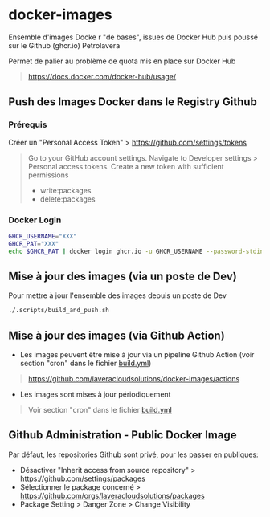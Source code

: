 # docker-images

Ensemble d'images Docke
r "de bases", issues de Docker Hub puis poussé sur le Github (ghcr.io) Petrolavera

Permet de palier au problème de quota mis en place sur Docker Hub
> https://docs.docker.com/docker-hub/usage/

## Push des Images Docker dans le Registry Github

### Prérequis

Créer un "Personal Access Token" > https://github.com/settings/tokens

> Go to your GitHub account settings.
> Navigate to Developer settings > Personal access tokens.
> Create a new token with sufficient permissions
> * write:packages
> * delete:packages

### Docker Login

```bash
GHCR_USERNAME="XXX"
GHCR_PAT="XXX"
echo $GHCR_PAT | docker login ghcr.io -u GHCR_USERNAME --password-stdin
```

## Mise à jour des images (via un poste de Dev)

Pour mettre à jour l'ensemble des images depuis un poste de Dev

```bash
./.scripts/build_and_push.sh
```

## Mise à jour des images (via Github Action)

* Les images peuvent être mise à jour via un pipeline Github Action (voir section "cron" dans le fichier [build.yml](.github/workflows/build.yml))
> https://github.com/laveracloudsolutions/docker-images/actions

* Les images sont mises à jour périodiquement 
> Voir section "cron" dans le fichier [build.yml](.github/workflows/build.yml)


## Github Administration - Public Docker Image

Par défaut, les repositories Github sont privé, pour les passer en publiques:

* Désactiver "Inherit access from source repository" > https://github.com/settings/packages
* Sélectionner le package concerné > https://github.com/orgs/laveracloudsolutions/packages
* Package Setting > Danger Zone > Change Visibility
